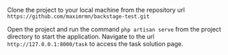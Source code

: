 Clone the project to your local machine from the repository url `https://github.com/maximrmn/backstage-test.git`

Open the project and run the command `php artisan serve` from the project directory to start the application.
Navigate to the url `http://127.0.0.1:8000/task` to access the task solution page.

